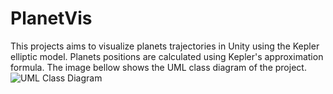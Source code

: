 # PlanetVis

This projects aims to visualize planets trajectories in Unity using the Kepler elliptic model. Planets positions are calculated using Kepler's approximation formula.
The image bellow shows the UML class diagram of the project.
![UML Class Diagram](./images/UML)
